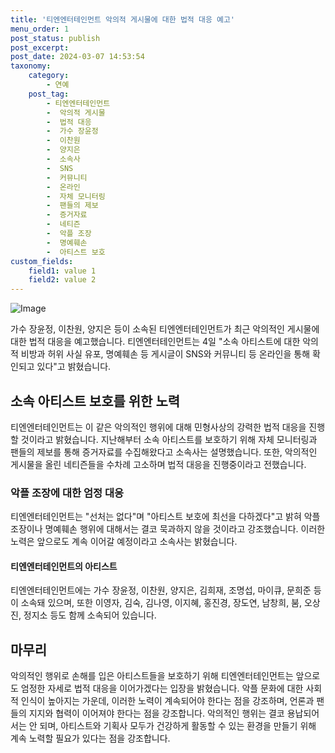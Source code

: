 ```yaml
---
title: '티엔엔터테인먼트 악의적 게시물에 대한 법적 대응 예고'
menu_order: 1
post_status: publish
post_excerpt: 
post_date: 2024-03-07 14:53:54
taxonomy:
    category:
        - 연예
    post_tag:
        - 티엔엔터테인먼트
        -  악의적 게시물
        -  법적 대응
        -  가수 장윤정
        -  이찬원
        -  양지은
        -  소속사
        -  SNS
        -  커뮤니티
        -  온라인
        -  자체 모니터링
        -  팬들의 제보
        -  증거자료
        -  네티즌
        -  악플 조장
        -  명예훼손
        -  아티스트 보호
custom_fields:
    field1: value 1
    field2: value 2
---
```


![Image](https://mimgnews.pstatic.net/image/076/2024/03/04/2024030401000213500022431_20240304153702836.jpg?type=w540)

가수 장윤정, 이찬원, 양지은 등이 소속된 티엔엔터테인먼트가 최근 악의적인 게시물에 대한 법적 대응을 예고했습니다. 티엔엔터테인먼트는 4일 "소속 아티스트에 대한 악의적 비방과 허위 사실 유포, 명예훼손 등 게시글이 SNS와 커뮤니티 등 온라인을 통해 확인되고 있다"고 밝혔습니다.
## 소속 아티스트 보호를 위한 노력
티엔엔터테인먼트는 이 같은 악의적인 행위에 대해 민형사상의 강력한 법적 대응을 진행할 것이라고 밝혔습니다. 지난해부터 소속 아티스트를 보호하기 위해 자체 모니터링과 팬들의 제보를 통해 증거자료를 수집해왔다고 소속사는 설명했습니다. 또한, 악의적인 게시물을 올린 네티즌들을 수차례 고소하며 법적 대응을 진행중이라고 전했습니다.
### 악플 조장에 대한 엄정 대응
티엔엔터테인먼트는 "선처는 없다"며 "아티스트 보호에 최선을 다하겠다"고 밝혀 악플 조장이나 명예훼손 행위에 대해서는 결코 묵과하지 않을 것이라고 강조했습니다. 이러한 노력은 앞으로도 계속 이어갈 예정이라고 소속사는 밝혔습니다.
#### 티엔엔터테인먼트의 아티스트
티엔엔터테인먼트에는 가수 장윤정, 이찬원, 양지은, 김희재, 조명섭, 마이큐, 문희준 등이 소속돼 있으며, 또한 이영자, 김숙, 김나영, 이지혜, 홍진경, 장도연, 남창희, 붐, 오상진, 정지소 등도 함께 소속되어 있습니다.
## 마무리
악의적인 행위로 손해를 입은 아티스트들을 보호하기 위해 티엔엔터테인먼트는 앞으로도 엄정한 자세로 법적 대응을 이어가겠다는 입장을 밝혔습니다. 악플 문화에 대한 사회적 인식이 높아지는 가운데, 이러한 노력이 계속되어야 한다는 점을 강조하며, 언론과 팬들의 지지와 협력이 이어져야 한다는 점을 강조합니다. 악의적인 행위는 결코 용납되어서는 안 되며, 아티스트와 기획사 모두가 건강하게 활동할 수 있는 환경을 만들기 위해 계속 노력할 필요가 있다는 점을 강조합니다.
